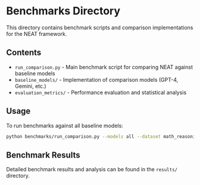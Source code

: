 # Benchmarks Directory

This directory contains benchmark scripts and comparison implementations for the NEAT framework.

## Contents

- `run_comparison.py` - Main benchmark script for comparing NEAT against baseline models
- `baseline_models/` - Implementation of comparison models (GPT-4, Gemini, etc.)
- `evaluation_metrics/` - Performance evaluation and statistical analysis

## Usage

To run benchmarks against all baseline models:

```bash
python benchmarks/run_comparison.py --models all --dataset math_reasoning
```

## Benchmark Results

Detailed benchmark results and analysis can be found in the `results/` directory.
